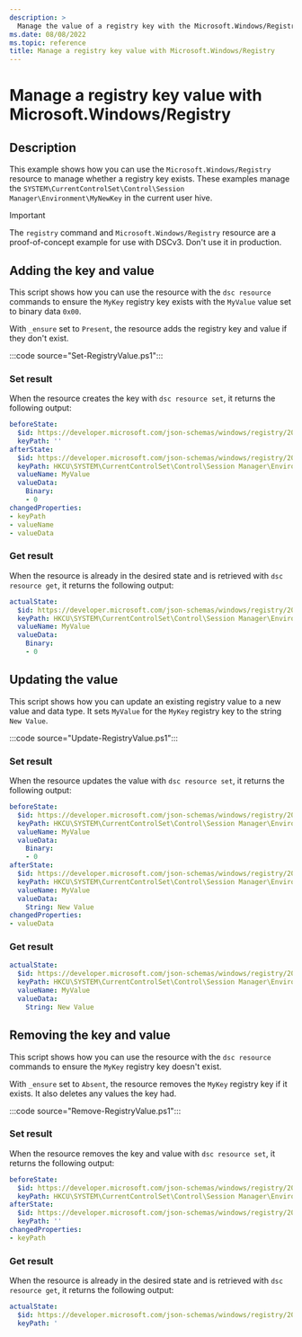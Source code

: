 ```yaml
---
description: >
  Manage the value of a registry key with the Microsoft.Windows/Registry DSC Resource.
ms.date: 08/08/2022
ms.topic: reference
title: Manage a registry key value with Microsoft.Windows/Registry
---
```


# Manage a registry key value with Microsoft.Windows/Registry

## Description

This example shows how you can use the `Microsoft.Windows/Registry` resource to manage whether a
registry key exists. These examples manage the
`SYSTEM\CurrentControlSet\Control\Session Manager\Environment\MyNewKey` in the current user hive.

> [!IMPORTANT]
> The `registry` command and `Microsoft.Windows/Registry` resource are a proof-of-concept example
> for use with DSCv3. Don't use it in production.

## Adding the key and value

This script shows how you can use the resource with the `dsc resource` commands to ensure the
`MyKey` registry key exists with the `MyValue` value set to binary data `0x00`.

With `_ensure` set to `Present`, the resource adds the registry key and value if they don't exist.

:::code source="Set-RegistryValue.ps1":::

### Set result

When the resource creates the key with `dsc resource set`, it returns the following output:

```yaml
beforeState:
  $id: https://developer.microsoft.com/json-schemas/windows/registry/20230303/Microsoft.Windows.Registry.schema.json
  keyPath: ''
afterState:
  $id: https://developer.microsoft.com/json-schemas/windows/registry/20230303/Microsoft.Windows.Registry.schema.json
  keyPath: HKCU\SYSTEM\CurrentControlSet\Control\Session Manager\Environment\MyKey
  valueName: MyValue
  valueData:
    Binary:
    - 0
changedProperties:
- keyPath
- valueName
- valueData
```

### Get result

When the resource is already in the desired state and is retrieved with `dsc resource get`, it
returns the following output:

```yaml
actualState:
  $id: https://developer.microsoft.com/json-schemas/windows/registry/20230303/Microsoft.Windows.Registry.schema.json
  keyPath: HKCU\SYSTEM\CurrentControlSet\Control\Session Manager\Environment\MyKey
  valueName: MyValue
  valueData:
    Binary:
    - 0
```

## Updating the value

This script shows how you can update an existing registry value to a new value and data type. It
sets `MyValue` for the `MyKey` registry key to the string `New Value`.

:::code source="Update-RegistryValue.ps1":::

### Set result

When the resource updates the value with `dsc resource set`, it returns the following output:

```yaml
beforeState:
  $id: https://developer.microsoft.com/json-schemas/windows/registry/20230303/Microsoft.Windows.Registry.schema.json
  keyPath: HKCU\SYSTEM\CurrentControlSet\Control\Session Manager\Environment\MyKey
  valueName: MyValue
  valueData:
    Binary:
    - 0
afterState:
  $id: https://developer.microsoft.com/json-schemas/windows/registry/20230303/Microsoft.Windows.Registry.schema.json
  keyPath: HKCU\SYSTEM\CurrentControlSet\Control\Session Manager\Environment\MyKey
  valueName: MyValue
  valueData:
    String: New Value
changedProperties:
- valueData
```

### Get result

```yaml
actualState:
  $id: https://developer.microsoft.com/json-schemas/windows/registry/20230303/Microsoft.Windows.Registry.schema.json
  keyPath: HKCU\SYSTEM\CurrentControlSet\Control\Session Manager\Environment\MyKey
  valueName: MyValue
  valueData:
    String: New Value
```

## Removing the key and value

This script shows how you can use the resource with the `dsc resource` commands to ensure the
`MyKey` registry key doesn't exist.

With `_ensure` set to `Absent`, the resource removes the `MyKey` registry key if it exists. It also
deletes any values the key had.

:::code source="Remove-RegistryValue.ps1":::

### Set result

When the resource removes the key and value with `dsc resource set`, it returns the following
output:

```yaml
beforeState:
  $id: https://developer.microsoft.com/json-schemas/windows/registry/20230303/Microsoft.Windows.Registry.schema.json
  keyPath: HKCU\SYSTEM\CurrentControlSet\Control\Session Manager\Environment\MyKey
afterState:
  $id: https://developer.microsoft.com/json-schemas/windows/registry/20230303/Microsoft.Windows.Registry.schema.json
  keyPath: ''
changedProperties:
- keyPath
```

### Get result

When the resource is already in the desired state and is retrieved with `dsc resource get`, it
returns the following output:

```yaml
actualState:
  $id: https://developer.microsoft.com/json-schemas/windows/registry/20230303/Microsoft.Windows.Registry.schema.json
  keyPath: '
```
